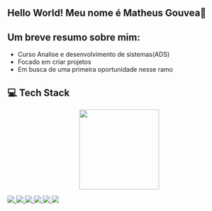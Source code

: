 ## Hello World! Meu nome é Matheus Gouvea👋

 ## Um breve resumo sobre mim:
 - Curso Analise e desenvolvimento de sistemas(ADS)
 - Focado em criar projetos
 - Em busca de uma primeira oportunidade nesse ramo

## 💻 Tech Stack

 <div align="center">
  <a href="https://github.com/Athreus99">
  <img height="180em" src="https://github-readme-stats.vercel.app/api/top-langs/?username=athreus&layout=compact&langs_count=7&theme=dark"/>
</div>

<img src="https://img.shields.io/badge/next%20js-000000?style=for-the-badge&logo=nextdotjs&logoColor=white" />  <img src="https://img.shields.io/badge/React-20232A?style=for-the-badge&logo=react&logoColor=61DAFB" /> <img src="(https://img.shields.io/badge/Tailwind_CSS-38B2AC?style=for-the-badge&logo=tailwind-css&logoColor=white)" /> <img src="https://img.shields.io/badge/HTML5-E34F26?style=for-the-badge&logo=html5&logoColor=white" /> <img src="https://img.shields.io/badge/JavaScript-323330?style=for-the-badge&logo=javascript&logoColor=F7DF1E" /> <img src="https://img.shields.io/badge/TypeScript-007ACC?style=for-the-badge&logo=typescript&logoColor=white" />

<!--
**Athreus99/Athreus99** is a ✨ _special_ ✨ repository because its `README.md` (this file) appears on your GitHub profile.

Here are some ideas to get you started:

- 🔭 I’m currently working on ...
- 🌱 I’m currently learning ...
- 👯 I’m looking to collaborate on ...
- 🤔 I’m looking for help with ...
- 💬 Ask me about ...
- 📫 How to reach me: ...
- 😄 Pronouns: ...
- ⚡ Fun fact: ...
-->
